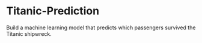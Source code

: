 # Titanic-Prediction
Build a machine learning model that predicts which passengers survived the Titanic shipwreck.
